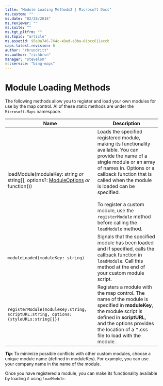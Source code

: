 ```yaml
---
title: "Module Loading Methods2 | Microsoft Docs"
ms.custom: ""
ms.date: "02/28/2018"
ms.reviewer: ""
ms.suite: ""
ms.tgt_pltfrm: ""
ms.topic: "article"
ms.assetid: 95e0a746-764c-49ed-a3ba-01bcc611accb
caps.latest.revision: 6
author: "rbrundritt"
ms.author: "richbrun"
manager: "stevelom"
ms:service: "bing-maps"
---
```

# Module Loading Methods
The following methods allow you to register and load your own modules for use by the map control. Al of these static methods are under the `Microsoft.Maps` namespace.

Name                                                                            | Description
------------------------------------------------------------------------------- | -----------------------------------
loadModule(moduleKey: string _or_ string[], options?: [ModuleOptions](../v8-web-control/moduleoptions-object.md) _or_ function())   | Loads the specified registered module, making its functionality available. You can provide the name of a single module or an array of names in. Options or a callback function that is called when the module is loaded can be specified.<br/><br/> To register a custom module, use the `registerModule` method before calling the `loadModule` method.
`moduleLoaded(moduleKey: string)`                                                          | Signals that the specified module has been loaded and if specified, calls the callback function in `loadModule`. Call this method at the end of your custom module script.
`registerModule(moduleKey:string, scriptURL:string, options:{styleURLs:string[]})`        | Registers a module with the map control. The name of the module is specified in **moduleKey**, the module script is defined in **scriptURL**, and the options provides the location of a *.css file to load with the module.

**_Tip_**: To minimize possible conflicts with other custom modules, choose a unique module name (defined in moduleKey). For example, you can use your company name in the name of the module.

Once you have registered a module, you can make its functionality available by loading it using `loadModule`.
